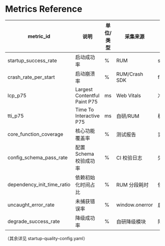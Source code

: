 # Metrics Reference

| metric_id | 说明 | 单位/类型 | 采集来源 | 口径备注 |
|-----------|------|-----------|----------|----------|
| startup_success_rate | 启动成功率 | % | RUM | succeeded_starts/attempted_starts |
| crash_rate_per_start | 启动崩溃率 | % | RUM/Crash SDK | fatal_crashes/attempted_starts |
| lcp_p75 | Largest Contentful Paint P75 | ms | Web Vitals | 冷/热区分可扩展标签 |
| tti_p75 | Time To Interactive P75 | ms | 自研/RUM | 稳定主线程 + 可交互 |
| core_function_coverage | 核心功能覆盖率 | % | 测试报告 | 实现且通过用例 |
| config_schema_pass_rate | 配置 Schema 校验成功率 | % | CI 校验日志 | 失败即阻断 |
| dependency_init_time_ratio | 依赖初始化时间占比 | % | RUM 分段耗时 | 依赖初始化 / 启动总耗时 |
| uncaught_error_rate | 未捕获错误率 | % | window.onerror | 启动阶段 session 范围 |
| degrade_success_rate | 降级成功率 | % | 自研降级模块 | 降级后仍完成启动 |

（其余详见 startup-quality-config.yaml）
